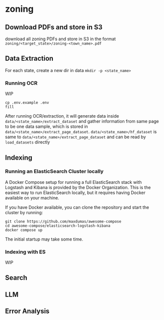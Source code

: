 # zoning


## Download PDFs and store in S3

download all zoning PDFs and store in S3 in the format
`zoning/<target_state>/zoning-<town_name>.pdf`


## Data Extraction

For each state, create a new dir in data
`mkdir -p <state_name>`

### Running OCR
WIP
```
cp .env.example .env
fill
```

After running OCR/extraction, it will generate data inside `data/<state_name>/extract_dataset` and gather information from same page to be one data sample, which is stored in `data/<state_name>/extract_page_dataset`. `data/<state_name>/hf_dataset` is same to `data/<state_name>/extract_page_dataset` and can be read by `load_datasets` directly

## Indexing

### Running an ElasticSearch Cluster locally

A Docker Compose setup for running a full ElasticSearch stack with Logstash and
Kibana is provided by the Docker Organization. This is the easiest way to run
ElasticSearch locally, but it requires having Docker available on your machine.

If you have Docker available, you can clone the repository and start the cluster
by running:

```
git clone https://github.com/maxdumas/awesome-compose
cd awesome-compose/elasticsearch-logstash-kibana
docker compose up
```
The initial startup may take some time.

### Indexing with ES

WIP

## Search

## LLM

## Error Analysis
